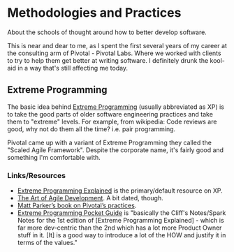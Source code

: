 # Methodologies and Practices

About the schools of thought around how to better develop software.

This is near and dear to me, as I spent the first several years of my career at the consulting arm of Pivotal - Pivotal Labs. Where we worked with clients to try to help them get better at writing software. I definitely drunk the kool-aid in a way that's still affecting me today.

## Extreme Programming

The basic idea behind [Extreme Programming](https://en.wikipedia.org/wiki/Extreme_programming) (usually abbreviated as XP) is to take the good parts of older software engineering practices and take them to "extreme" levels. For example, from wikipedia: Code reviews are good, why not do them all the time? i.e. pair programming.

Pivotal came up with a variant of Extreme Programming they called the "Scaled Agile Framework". Despite the corporate name, it's fairly good and something I'm comfortable with.

### Links/Resources

- <a href="https://www.amazon.com/Extreme-Programming-Explained-Embrace-Change-ebook/dp/B00N1ZN6C0/ref=pd_sim_351_1/147-9620684-7900823" data-proofer-ignore>Extreme Programming Explained</a> is the primary/default resource on XP.
- <a href="https://www.amazon.com/Art-Agile-Development-Pragmatic-Software/dp/0596527675" data-proofer-ignore>The Art of Agile Development</a>. A bit dated, though.
- <a href="Matt Parker’s book on Pivotal’s practices" data-proofer-ignore>Matt Parker’s book on Pivotal’s practices</a>.
- <a href="https://www.amazon.com/Extreme-Programming-Pocket-Guide-Development-ebook/dp/B00BIRRRX2/ref=sr_1_1" data-proofer-ignore>Extreme Programming Pocket Guide</a> is "basically the Cliff's Notes/Spark Notes for the 1st edition of [Extreme Programming Explained] - which is far more dev-centric than the 2nd which has a lot more Product Owner stuff in it. [It] is a good way to introduce a lot of the HOW and justify it in terms of the values."
